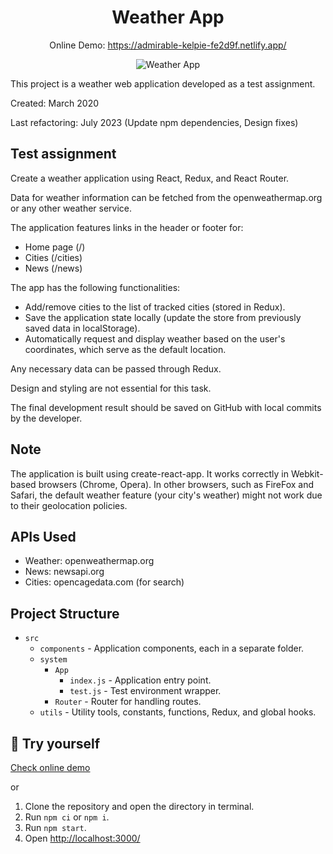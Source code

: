 <h1 align="center">
  Weather App
</h1>

<p align="center">
  Online Demo: 
  <a href="https://admirable-kelpie-fe2d9f.netlify.app/">
    https://admirable-kelpie-fe2d9f.netlify.app/
  </a>
</p>

<p align="center">
  <img src="preview.gif" alt="Weather App" />
</p>

This project is a weather web application developed as a test assignment.

Created: March 2020

Last refactoring: July 2023 (Update npm dependencies, Design fixes)

## Test assignment

Create a weather application using React, Redux, and React Router.

Data for weather information can be fetched from the openweathermap.org or any other weather service.

The application features links in the header or footer for:
- Home page (/)
- Cities (/cities)
- News (/news)

The app has the following functionalities:
- Add/remove cities to the list of tracked cities (stored in Redux).
- Save the application state locally (update the store from previously saved data in localStorage).
- Automatically request and display weather based on the user's coordinates, which serve as the default location.

Any necessary data can be passed through Redux.

Design and styling are not essential for this task.

The final development result should be saved on GitHub with local commits by the developer.

## Note

The application is built using create-react-app. It works correctly in Webkit-based browsers (Chrome, Opera). In other browsers, such as FireFox and Safari, the default weather feature (your city's weather) might not work due to their geolocation policies.

## APIs Used

- Weather: openweathermap.org
- News: newsapi.org
- Cities: opencagedata.com (for search)


## Project Structure

- `src`
    - `components` - Application components, each in a separate folder.
    - `system` 
        - `App` 
            - `index.js` - Application entry point.
            - `test.js` - Test environment wrapper.
        - `Router` - Router for handling routes. 
    - `utils` - Utility tools, constants, functions, Redux, and global hooks.

## 🚀 Try yourself

<a href="https://admirable-kelpie-fe2d9f.netlify.app/">
Check online demo
</a>

or
1. Clone the repository and open the directory in terminal.
2. Run `npm ci` or `npm i`.
3. Run `npm start`.
4. Open <a href="http://localhost:3000/">http://localhost:3000/</a>
